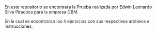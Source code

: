 En este repositorio se encontrara la Prueba realizada por Edwin Leonardo Silva Piracoca para la empresa GBM.

En la cual se encontraran los 4 ejercicios con sus respectivos archivos e instrucciones.
